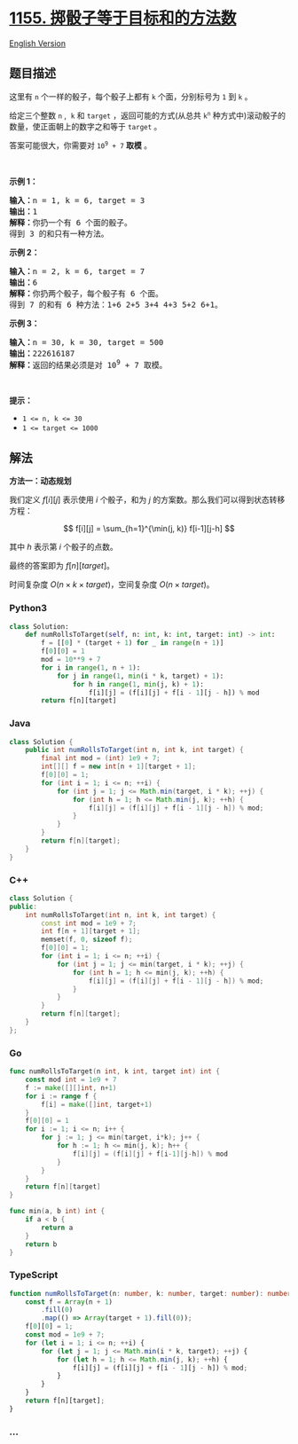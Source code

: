 # [1155. 掷骰子等于目标和的方法数](https://leetcode.cn/problems/number-of-dice-rolls-with-target-sum)

[English Version](/solution/1100-1199/1155.Number%20of%20Dice%20Rolls%20With%20Target%20Sum/README_EN.md)

## 题目描述

<!-- 这里写题目描述 -->

<p>这里有&nbsp;<code>n</code>&nbsp;个一样的骰子，每个骰子上都有&nbsp;<code>k</code>&nbsp;个面，分别标号为&nbsp;<code>1</code>&nbsp;到 <code>k</code> 。</p>

<p>给定三个整数 <code>n</code> ,&nbsp; <code>k</code> 和&nbsp;<code>target</code>&nbsp;，返回可能的方式(从总共<em>&nbsp;</em><code>k<sup>n</sup></code><em>&nbsp;</em>种方式中)滚动骰子的数量，使正面朝上的数字之和等于<em>&nbsp;</em><code>target</code>&nbsp;。</p>

<p>答案可能很大，你需要对&nbsp;<code>10<sup>9</sup>&nbsp;+ 7</code> <strong>取模</strong>&nbsp;。</p>

<p>&nbsp;</p>

<p><strong>示例 1：</strong></p>

<pre>
<strong>输入：</strong>n = 1, k = 6, target = 3
<strong>输出：</strong>1
<strong>解释：</strong>你扔一个有 6 个面的骰子。
得到 3 的和只有一种方法。
</pre>

<p><strong>示例 2：</strong></p>

<pre>
<strong>输入：</strong>n = 2, k = 6, target = 7
<strong>输出：</strong>6
<strong>解释：</strong>你扔两个骰子，每个骰子有 6 个面。
得到 7 的和有 6 种方法：1+6 2+5 3+4 4+3 5+2 6+1。
</pre>

<p><strong>示例 3：</strong></p>

<pre>
<strong>输入：</strong>n = 30, k = 30, target = 500
<strong>输出：</strong>222616187
<strong>解释：</strong>返回的结果必须是对 10<sup>9</sup> + 7 取模。</pre>

<p>&nbsp;</p>

<p><strong>提示：</strong></p>

<ul>
	<li><code>1 &lt;= n, k &lt;= 30</code></li>
	<li><code>1 &lt;= target &lt;= 1000</code></li>
</ul>

## 解法

<!-- 这里可写通用的实现逻辑 -->

**方法一：动态规划**

我们定义 $f[i][j]$ 表示使用 $i$ 个骰子，和为 $j$ 的方案数。那么我们可以得到状态转移方程：

$$
f[i][j] = \sum_{h=1}^{\min(j, k)} f[i-1][j-h]
$$

其中 $h$ 表示第 $i$ 个骰子的点数。

最终的答案即为 $f[n][target]$。

时间复杂度 $O(n \times k \times target)$，空间复杂度 $O(n \times target)$。

<!-- tabs:start -->

### **Python3**

<!-- 这里可写当前语言的特殊实现逻辑 -->

```python
class Solution:
    def numRollsToTarget(self, n: int, k: int, target: int) -> int:
        f = [[0] * (target + 1) for _ in range(n + 1)]
        f[0][0] = 1
        mod = 10**9 + 7
        for i in range(1, n + 1):
            for j in range(1, min(i * k, target) + 1):
                for h in range(1, min(j, k) + 1):
                    f[i][j] = (f[i][j] + f[i - 1][j - h]) % mod
        return f[n][target]
```

### **Java**

<!-- 这里可写当前语言的特殊实现逻辑 -->

```java
class Solution {
    public int numRollsToTarget(int n, int k, int target) {
        final int mod = (int) 1e9 + 7;
        int[][] f = new int[n + 1][target + 1];
        f[0][0] = 1;
        for (int i = 1; i <= n; ++i) {
            for (int j = 1; j <= Math.min(target, i * k); ++j) {
                for (int h = 1; h <= Math.min(j, k); ++h) {
                    f[i][j] = (f[i][j] + f[i - 1][j - h]) % mod;
                }
            }
        }
        return f[n][target];
    }
}
```

### **C++**

```cpp
class Solution {
public:
    int numRollsToTarget(int n, int k, int target) {
        const int mod = 1e9 + 7;
        int f[n + 1][target + 1];
        memset(f, 0, sizeof f);
        f[0][0] = 1;
        for (int i = 1; i <= n; ++i) {
            for (int j = 1; j <= min(target, i * k); ++j) {
                for (int h = 1; h <= min(j, k); ++h) {
                    f[i][j] = (f[i][j] + f[i - 1][j - h]) % mod;
                }
            }
        }
        return f[n][target];
    }
};
```

### **Go**

```go
func numRollsToTarget(n int, k int, target int) int {
	const mod int = 1e9 + 7
	f := make([][]int, n+1)
	for i := range f {
		f[i] = make([]int, target+1)
	}
	f[0][0] = 1
	for i := 1; i <= n; i++ {
		for j := 1; j <= min(target, i*k); j++ {
			for h := 1; h <= min(j, k); h++ {
				f[i][j] = (f[i][j] + f[i-1][j-h]) % mod
			}
		}
	}
	return f[n][target]
}

func min(a, b int) int {
	if a < b {
		return a
	}
	return b
}
```

### **TypeScript**

```ts
function numRollsToTarget(n: number, k: number, target: number): number {
    const f = Array(n + 1)
        .fill(0)
        .map(() => Array(target + 1).fill(0));
    f[0][0] = 1;
    const mod = 1e9 + 7;
    for (let i = 1; i <= n; ++i) {
        for (let j = 1; j <= Math.min(i * k, target); ++j) {
            for (let h = 1; h <= Math.min(j, k); ++h) {
                f[i][j] = (f[i][j] + f[i - 1][j - h]) % mod;
            }
        }
    }
    return f[n][target];
}
```

### **...**

```

```

<!-- tabs:end -->
